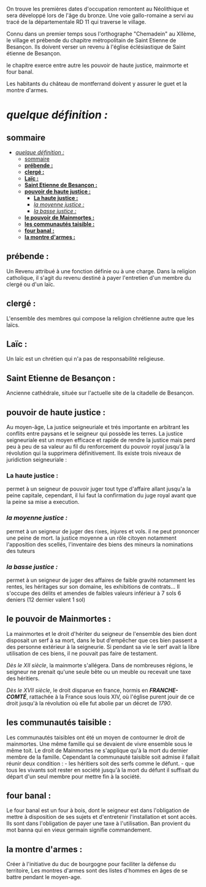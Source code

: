 On trouve les premières dates d'occupation remontent au Néolithique et sera développé lors de l'âge du bronze.
Une voie gallo-romaine a servi au tracé de la départementale RD 11 qui traverse le village.
 
Connu dans un premier temps sous l'orthographe "Chemadein" au XIIème,
le village et  prébende du chapitre métropolitain de Saint Etienne de Besançon.
Ils doivent verser un revenu à l'église éclésiastique de Saint étienne de Besançon.
 
le chapitre exerce entre autre les pouvoir de haute justice, mainmorte et four banal.
 
Les habitants du château de montferrand doivent y assurer le guet et la montre d'armes.
 
# _quelque définition :_
 
## sommaire
 
- [_quelque définition :_](#quelque-définition-)
  - [sommaire](#sommaire)
  - [__prébende :__](#prébende-)
  - [__clergé :__](#clergé-)
  - [__Laïc :__](#laïc-)
  - [__Saint Etienne de Besançon :__](#saint-etienne-de-besançon-)
  - [__pouvoir de haute justice :__](#pouvoir-de-haute-justice-)
    - [__La haute justice :__](#la-haute-justice-)
    - [_la moyenne justice :_](#la-moyenne-justice-)
    - [_la basse justice :_](#la-basse-justice-)
  - [__le pouvoir de Mainmortes :__](#le-pouvoir-de-mainmortes-)
  - [__les communautés taisible :__](#les-communautés-taisible-)
  - [__four banal :__](#four-banal-)
  - [__la montre d'armes :__](#la-montre-darmes-)
 
## __prébende :__
Un Revenu attribué à une fonction définie ou à une charge.
Dans la religion catholique, il s'agit du revenu destiné à payer l'entretien d'un membre du clergé ou d'un laïc.
 
## __clergé :__
L'ensemble des membres qui compose la religion chrétienne autre que les laïcs.
 
## __Laïc :__
Un laïc est un chrétien qui n'a pas de responsabilité religieuse.
 
## __Saint Etienne de Besançon :__
Ancienne cathédrale, située sur l'actuelle site de la citadelle de Besançon.
 
## __pouvoir de haute justice :__
 Au moyen-âge, La justice seigneuriale et trés importante en arbitrant les conflits entre paysans et le seigneur qui possède les terres. La justice seigneuriale est un moyen efficace et rapide de rendre la justice mais perd peu à peu de sa valeur au fil du renforcement du pouvoir royal jusqu'à la révolution qui la supprimera définitivement.
Ils existe trois niveaux de juridiction seigneuriale :
 
### __La haute justice :__
 permet à un seigneur de pouvoir juger tout type d'affaire allant jusqu'a la peine capitale, cependant, il lui faut la confirmation du juge royal avant que la peine sa mise a execution.
 
### _la moyenne justice :_
 permet à un seigneur de juger des rixes, injures et vols. il ne peut prononcer une peine de mort. la justice moyenne a un rôle citoyen notamment l'apposition des scellés, l'inventaire des biens des mineurs la nominations des tuteurs
 
### _la basse justice :_
 permet à un seigneur de juger des affaires de faible gravité notamment les rentes, les héritages sur son domaine, les exhibitions de contrats... Il s'occupe des délits et amendes de faibles valeurs inférieur à 7 sols 6 deniers (12 dernier valent 1 sol)
 
## __le pouvoir de Mainmortes :__
 La mainmortes et le droit d'hériter du seigneur de l'ensemble des bien dont disposait un serf à sa mort, dans le but d'empêcher que ces bien passent a des personne extérieur à la seigneurie. Si pendant sa vie le serf avait la libre utilisation de ces biens, il ne pouvait pas faire de testament.
 
_Dès le XII siècle_, la mainmorte s'allégera. Dans de nombreuses régions, le seigneur ne prenait qu'une seule bête ou un meuble ou recevait une taxe des héritiers.
 
_Dès le XVII siècle_, le droit disparue en france, hormis en ***FRANCHE-COMTÉ***, rattachée à la France sous louis XIV, où l'église purent jouir de ce droit jusqu'à la révolution où elle fut abolie par un décret de _1790_.
 
## __les communautés taisible :__
 Les communautés taisibles ont été un moyen de contourner le droit de mainmortes. Une même famille qui se devaient de vivre ensemble sous le même toit. Le droit de Mainmortes ne s'applique qu'à la mort du dernier membre de la famille. Cependant la communauté taisible soit admise il fallait réunir deux condition :
    - les héritiers soit des serfs comme le défunt.
    - que tous les vivants soit rester en société jusqu'à la mort du défunt il suffisait du départ d'un seul membre pour mettre fin à la société.
 
## __four banal :__
Le four banal est un four à bois, dont le seigneur est dans l'obligation de mettre à disposition de ses sujets et d'entretenir l'installation et sont accès. Ils sont dans l'obligation de payer une taxe à l'utilisation. Ban provient du mot banna qui en vieux germain signifie commandement.  
 
## __la montre d'armes :__
Créer à l'initiative du duc de bourgogne pour faciliter la défense du territoire, Les montres d'armes sont des listes d'hommes en âges de se battre pendant le moyen-age.

